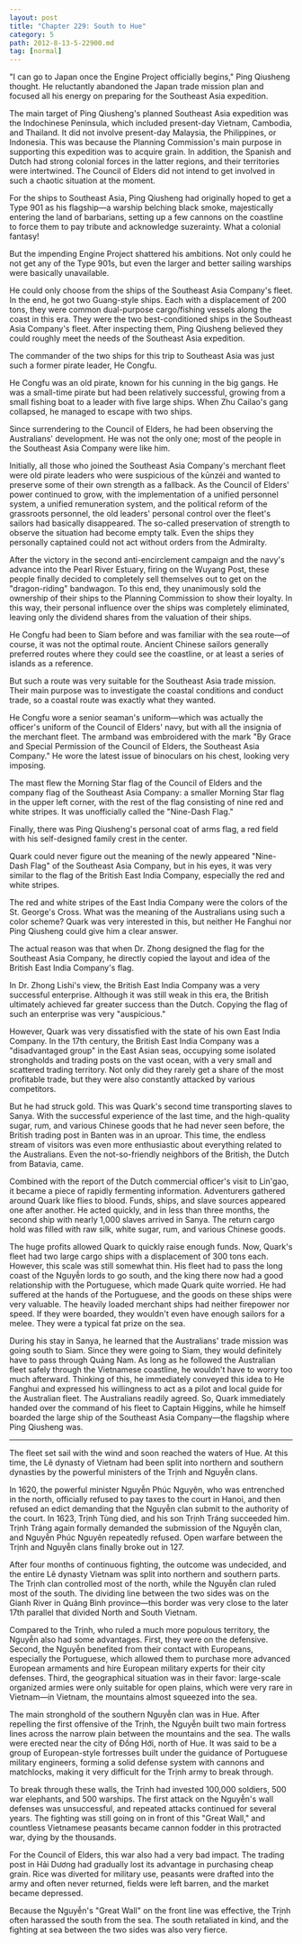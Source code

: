 ```yaml
---
layout: post
title: "Chapter 229: South to Hue"
category: 5
path: 2012-8-13-5-22900.md
tag: [normal]
---
```


"I can go to Japan once the Engine Project officially begins," Ping Qiusheng thought. He reluctantly abandoned the Japan trade mission plan and focused all his energy on preparing for the Southeast Asia expedition.

The main target of Ping Qiusheng's planned Southeast Asia expedition was the Indochinese Peninsula, which included present-day Vietnam, Cambodia, and Thailand. It did not involve present-day Malaysia, the Philippines, or Indonesia. This was because the Planning Commission's main purpose in supporting this expedition was to acquire grain. In addition, the Spanish and Dutch had strong colonial forces in the latter regions, and their territories were intertwined. The Council of Elders did not intend to get involved in such a chaotic situation at the moment.

For the ships to Southeast Asia, Ping Qiusheng had originally hoped to get a Type 901 as his flagship—a warship belching black smoke, majestically entering the land of barbarians, setting up a few cannons on the coastline to force them to pay tribute and acknowledge suzerainty. What a colonial fantasy!

But the impending Engine Project shattered his ambitions. Not only could he not get any of the Type 901s, but even the larger and better sailing warships were basically unavailable.

He could only choose from the ships of the Southeast Asia Company's fleet. In the end, he got two Guang-style ships. Each with a displacement of 200 tons, they were common dual-purpose cargo/fishing vessels along the coast in this era. They were the two best-conditioned ships in the Southeast Asia Company's fleet. After inspecting them, Ping Qiusheng believed they could roughly meet the needs of the Southeast Asia expedition.

The commander of the two ships for this trip to Southeast Asia was just such a former pirate leader, He Congfu.

He Congfu was an old pirate, known for his cunning in the big gangs. He was a small-time pirate but had been relatively successful, growing from a small fishing boat to a leader with five large ships. When Zhu Cailao's gang collapsed, he managed to escape with two ships.

Since surrendering to the Council of Elders, he had been observing the Australians' development. He was not the only one; most of the people in the Southeast Asia Company were like him.

Initially, all those who joined the Southeast Asia Company's merchant fleet were old pirate leaders who were suspicious of the kūnzéi and wanted to preserve some of their own strength as a fallback. As the Council of Elders' power continued to grow, with the implementation of a unified personnel system, a unified remuneration system, and the political reform of the grassroots personnel, the old leaders' personal control over the fleet's sailors had basically disappeared. The so-called preservation of strength to observe the situation had become empty talk. Even the ships they personally captained could not act without orders from the Admiralty.

After the victory in the second anti-encirclement campaign and the navy's advance into the Pearl River Estuary, firing on the Wuyang Post, these people finally decided to completely sell themselves out to get on the "dragon-riding" bandwagon. To this end, they unanimously sold the ownership of their ships to the Planning Commission to show their loyalty. In this way, their personal influence over the ships was completely eliminated, leaving only the dividend shares from the valuation of their ships.

He Congfu had been to Siam before and was familiar with the sea route—of course, it was not the optimal route. Ancient Chinese sailors generally preferred routes where they could see the coastline, or at least a series of islands as a reference.

But such a route was very suitable for the Southeast Asia trade mission. Their main purpose was to investigate the coastal conditions and conduct trade, so a coastal route was exactly what they wanted.

He Congfu wore a senior seaman's uniform—which was actually the officer's uniform of the Council of Elders' navy, but with all the insignia of the merchant fleet. The armband was embroidered with the mark "By Grace and Special Permission of the Council of Elders, the Southeast Asia Company." He wore the latest issue of binoculars on his chest, looking very imposing.

The mast flew the Morning Star flag of the Council of Elders and the company flag of the Southeast Asia Company: a smaller Morning Star flag in the upper left corner, with the rest of the flag consisting of nine red and white stripes. It was unofficially called the "Nine-Dash Flag."

Finally, there was Ping Qiusheng's personal coat of arms flag, a red field with his self-designed family crest in the center.

Quark could never figure out the meaning of the newly appeared "Nine-Dash Flag" of the Southeast Asia Company, but in his eyes, it was very similar to the flag of the British East India Company, especially the red and white stripes.

The red and white stripes of the East India Company were the colors of the St. George's Cross. What was the meaning of the Australians using such a color scheme? Quark was very interested in this, but neither He Fanghui nor Ping Qiusheng could give him a clear answer.

The actual reason was that when Dr. Zhong designed the flag for the Southeast Asia Company, he directly copied the layout and idea of the British East India Company's flag.

In Dr. Zhong Lishi's view, the British East India Company was a very successful enterprise. Although it was still weak in this era, the British ultimately achieved far greater success than the Dutch. Copying the flag of such an enterprise was very "auspicious."

However, Quark was very dissatisfied with the state of his own East India Company. In the 17th century, the British East India Company was a "disadvantaged group" in the East Asian seas, occupying some isolated strongholds and trading posts on the vast ocean, with a very small and scattered trading territory. Not only did they rarely get a share of the most profitable trade, but they were also constantly attacked by various competitors.

But he had struck gold. This was Quark's second time transporting slaves to Sanya. With the successful experience of the last time, and the high-quality sugar, rum, and various Chinese goods that he had never seen before, the British trading post in Banten was in an uproar. This time, the endless stream of visitors was even more enthusiastic about everything related to the Australians. Even the not-so-friendly neighbors of the British, the Dutch from Batavia, came.

Combined with the report of the Dutch commercial officer's visit to Lin'gao, it became a piece of rapidly fermenting information. Adventurers gathered around Quark like flies to blood. Funds, ships, and slave sources appeared one after another. He acted quickly, and in less than three months, the second ship with nearly 1,000 slaves arrived in Sanya. The return cargo hold was filled with raw silk, white sugar, rum, and various Chinese goods.

The huge profits allowed Quark to quickly raise enough funds. Now, Quark's fleet had two large cargo ships with a displacement of 300 tons each. However, this scale was still somewhat thin. His fleet had to pass the long coast of the Nguyễn lords to go south, and the king there now had a good relationship with the Portuguese, which made Quark quite worried. He had suffered at the hands of the Portuguese, and the goods on these ships were very valuable. The heavily loaded merchant ships had neither firepower nor speed. If they were boarded, they wouldn't even have enough sailors for a melee. They were a typical fat prize on the sea.

During his stay in Sanya, he learned that the Australians' trade mission was going south to Siam. Since they were going to Siam, they would definitely have to pass through Quảng Nam. As long as he followed the Australian fleet safely through the Vietnamese coastline, he wouldn't have to worry too much afterward. Thinking of this, he immediately conveyed this idea to He Fanghui and expressed his willingness to act as a pilot and local guide for the Australian fleet. The Australians readily agreed. So, Quark immediately handed over the command of his fleet to Captain Higgins, while he himself boarded the large ship of the Southeast Asia Company—the flagship where Ping Qiusheng was.

---

The fleet set sail with the wind and soon reached the waters of Hue. At this time, the Lê dynasty of Vietnam had been split into northern and southern dynasties by the powerful ministers of the Trịnh and Nguyễn clans.

In 1620, the powerful minister Nguyễn Phúc Nguyên, who was entrenched in the north, officially refused to pay taxes to the court in Hanoi, and then refused an edict demanding that the Nguyễn clan submit to the authority of the court. In 1623, Trịnh Tùng died, and his son Trịnh Tráng succeeded him. Trịnh Tráng again formally demanded the submission of the Nguyễn clan, and Nguyễn Phúc Nguyên repeatedly refused. Open warfare between the Trịnh and Nguyễn clans finally broke out in 127.

After four months of continuous fighting, the outcome was undecided, and the entire Lê dynasty Vietnam was split into northern and southern parts. The Trịnh clan controlled most of the north, while the Nguyễn clan ruled most of the south. The dividing line between the two sides was on the Gianh River in Quảng Bình province—this border was very close to the later 17th parallel that divided North and South Vietnam.

Compared to the Trịnh, who ruled a much more populous territory, the Nguyễn also had some advantages. First, they were on the defensive. Second, the Nguyễn benefited from their contact with Europeans, especially the Portuguese, which allowed them to purchase more advanced European armaments and hire European military experts for their city defenses. Third, the geographical situation was in their favor: large-scale organized armies were only suitable for open plains, which were very rare in Vietnam—in Vietnam, the mountains almost squeezed into the sea.

The main stronghold of the southern Nguyễn clan was in Hue. After repelling the first offensive of the Trịnh, the Nguyễn built two main fortress lines across the narrow plain between the mountains and the sea. The walls were erected near the city of Đồng Hới, north of Hue. It was said to be a group of European-style fortresses built under the guidance of Portuguese military engineers, forming a solid defense system with cannons and matchlocks, making it very difficult for the Trịnh army to break through.

To break through these walls, the Trịnh had invested 100,000 soldiers, 500 war elephants, and 500 warships. The first attack on the Nguyễn's wall defenses was unsuccessful, and repeated attacks continued for several years. The fighting was still going on in front of this "Great Wall," and countless Vietnamese peasants became cannon fodder in this protracted war, dying by the thousands.

For the Council of Elders, this war also had a very bad impact. The trading post in Hải Dương had gradually lost its advantage in purchasing cheap grain. Rice was diverted for military use, peasants were drafted into the army and often never returned, fields were left barren, and the market became depressed.

Because the Nguyễn's "Great Wall" on the front line was effective, the Trịnh often harassed the south from the sea. The south retaliated in kind, and the fighting at sea between the two sides was also very fierce.